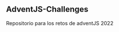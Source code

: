 ## AdventJS-Challenges

Repositorio para los retos de adventJS 2022 

[Página Oficial]: (adventjs.dev/es)

[Reto #1]: (adventjs.dev/es/challenges/2022/1)
